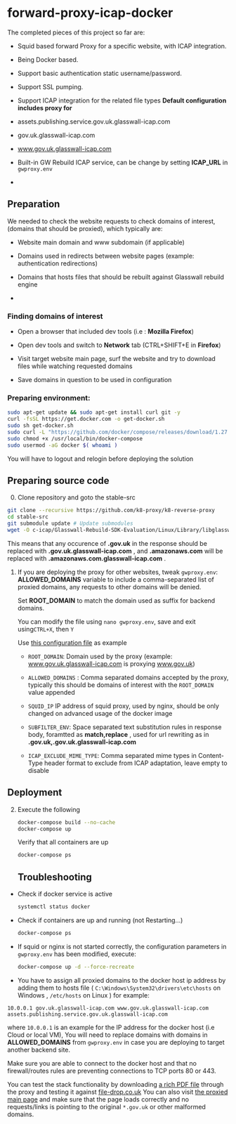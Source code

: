 # forward-proxy-icap-docker 


 The completed pieces of this project so far are:

- Squid based forward Proxy for a specific website, with ICAP integration.
- Being Docker based.
- Support basic authentication static username/password.
- Support SSL pumping.
- Support ICAP integration for the related file types
**Default configuration includes proxy for**

- assets.publishing.service.gov.uk.glasswall-icap.com
- gov.uk.glasswall-icap.com
- www.gov.uk.glasswall-icap.com
- Built-in GW Rebuild ICAP service, can be change by setting **ICAP_URL** in `gwproxy.env`
- 
## Preparation

We needed to check the website requests to check domains of interest, (domains that should be proxied), which typically are:

- Website main domain and www subdomain (if applicable)

- Domains used in redirects between website pages (example: authentication redirections)

- Domains that hosts files that should be rebuilt against Glasswall rebuild engine
- 


### Finding domains of interest

- Open a browser that included dev tools (i.e : **Mozilla Firefox**)

- Open dev tools and switch to **Network** tab (CTRL+SHIFT+E in **Firefox**)

- Visit target website main page, surf the website and try to download files while watching requested domains 

- Save domains in question to be used in configuration

### Preparing environment:

```bash
sudo apt-get update && sudo apt-get install curl git -y
curl -fsSL https://get.docker.com -o get-docker.sh
sudo sh get-docker.sh
sudo curl -L "https://github.com/docker/compose/releases/download/1.27.0/docker-compose-$(uname -s)-$(uname -m)" -o /usr/local/bin/docker-compose
sudo chmod +x /usr/local/bin/docker-compose
sudo usermod -aG docker $( whoami )
```

You will have to logout and relogin before deploying the solution

## Preparing source code

0. Clone repository and goto the stable-src

```bash
git clone --recursive https://github.com/k8-proxy/k8-reverse-proxy
cd stable-src
git submodule update # Update submodules
wget -O c-icap/Glasswall-Rebuild-SDK-Evaluation/Linux/Library/libglasswall.classic.so https://github.com/filetrust/sdk-rebuild-eval/raw/master/libs/rebuild/linux/libglasswall.classic.so # Get latest evaluation build of GW Rebuild engine
```

This means that any occurence of **.gov.uk** in the response should be replaced with **.gov.uk.glasswall-icap.com** , and **.amazonaws.com** will be replaced with **.amazonaws.com.glasswall-icap.com** .

1. If you are deploying the proxy for other websites, tweak `gwproxy.env`:
   **ALLOWED_DOMAINS** variable to include a comma-separated list of proxied domains, any requests to other domains will be denied.
   
   Set **ROOT_DOMAIN** to match the domain used as suffix for backend domains.
   
   You can modify the file using `nano gwproxy.env`, save and exit using`CTRL+X`, then `Y`

   Use [this configuration file](https://github.com/k8-proxy/k8-reverse-proxy/blob/master/stable-src/gwproxy.env) as example

   - `ROOT_DOMAIN`: Domain used by the proxy (example: www.gov.uk.glasswall-icap.com is proxying www.gov.uk) 

   - `ALLOWED_DOMAINS` : Comma separated domains accepted by the proxy, typically this should be domains of interest with the `ROOT_DOMAIN` value appended

   - `SQUID_IP` IP address of squid proxy, used by nginx, should be only changed on advanced usage of the docker image

   - `SUBFILTER_ENV`: Space separated text substitution rules in response body, foramtted as **match,replace** , used for url rewriting as in **.gov.uk,.gov.uk.glasswall-icap.com**
  
   - `ICAP_EXCLUDE_MIME_TYPE`: Comma separated mime types in Content-Type header format to exclude from ICAP adaptation, leave empty to disable

## Deployment

2. Execute the following
   
   ```bash
   docker-compose build --no-cache
   docker-compose up
   ```
   Verify that all containers are up
   
   ```bash
   docker-compose ps
   ```
   
   ## Troubleshooting

- Check if docker service is active
  
  ```bash
  systemctl status docker
  ```

- Check if containers are up and running (not Restarting...)
  
  ```bash
  docker-compose ps
  ```

- If squid or nginx is not started correctly, the configuration parameters in `gwproxy.env` has been modified, execute:
  
  ```bash
  docker-compose up -d --force-recreate
  ```
- You have to assign all proxied domains to the docker host ip address by adding them to hosts file ( `C:\Windows\System32\drivers\etc\hosts` on Windows , `/etc/hosts` on Linux )
  for example: 

```
10.0.0.1 gov.uk.glasswall-icap.com www.gov.uk.glasswall-icap.com assets.publishing.service.gov.uk.glasswall-icap.com
```

where `10.0.0.1` is an example for the IP address for the docker host (i.e Cloud or local VM), You will need to replace domains with domains in **ALLOWED_DOMAINS** from `gwproxy.env` in case you are deploying to target another backend site.

Make sure you are able to connect to the docker host and that no firewall/routes rules are preventing connections to TCP ports 80 or 443.

You can test the stack functionality by downloading [a rich PDF file](https://assets.publishing.service.gov.uk.glasswall-icap.com/government/uploads/system/uploads/attachment_data/file/901225/uk-internal-market-white-paper.pdf) through the proxy and testing it against [file-drop.co.uk](https://file-drop.co.uk)
You can also visit [the proxied main page](https://www.gov.uk.glasswall-icap.com/) and make sure that the page loads correctly and no requests/links is pointing to the original `*.gov.uk` or other malformed domains.
